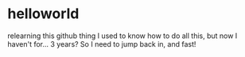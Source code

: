 # helloworld
relearning this github thing
 I used to know how to do all this, but now I haven't for... 3  years? So I need to jump back in, and fast!
